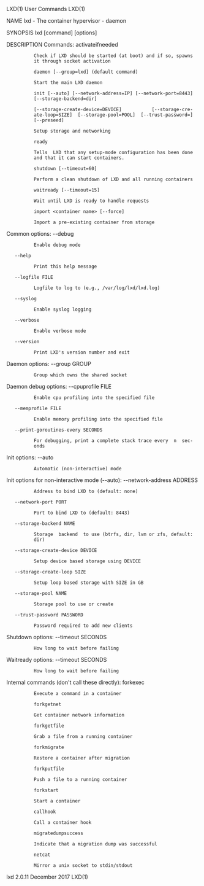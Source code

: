 LXD(1)                        User Commands                       LXD(1)

NAME
       lxd - The container hypervisor - daemon

SYNOPSIS
       lxd [command] [options]

DESCRIPTION
   Commands:
              activateifneeded

              Check if LXD should be started (at boot) and if so, spawns
              it through socket activation

              daemon [--group=lxd] (default command)

              Start the main LXD daemon

              init [--auto] [--network-address=IP] [--network-port=8443]
              [--storage-backend=dir]

              [--storage-create-device=DEVICE]           [--storage-cre‐
              ate-loop=SIZE]  [--storage-pool=POOL]  [--trust-password=]
              [--preseed]

              Setup storage and networking

              ready

              Tells  LXD that any setup-mode configuration has been done
              and that it can start containers.

              shutdown [--timeout=60]

              Perform a clean shutdown of LXD and all running containers

              waitready [--timeout=15]

              Wait until LXD is ready to handle requests

              import <container name> [--force]

              Import a pre-existing container from storage

   Common options:
       --debug

              Enable debug mode

       --help

              Print this help message

       --logfile FILE

              Logfile to log to (e.g., /var/log/lxd/lxd.log)

       --syslog

              Enable syslog logging

       --verbose

              Enable verbose mode

       --version

              Print LXD's version number and exit

   Daemon options:
       --group GROUP

              Group which owns the shared socket

   Daemon debug options:
       --cpuprofile FILE

              Enable cpu profiling into the specified file

       --memprofile FILE

              Enable memory profiling into the specified file

       --print-goroutines-every SECONDS

              For debugging, print a complete stack trace every  n  sec‐
              onds

   Init options:
       --auto

              Automatic (non-interactive) mode

   Init options for non-interactive mode (--auto):
       --network-address ADDRESS

              Address to bind LXD to (default: none)

       --network-port PORT

              Port to bind LXD to (default: 8443)

       --storage-backend NAME

              Storage  backend  to use (btrfs, dir, lvm or zfs, default:
              dir)

       --storage-create-device DEVICE

              Setup device based storage using DEVICE

       --storage-create-loop SIZE

              Setup loop based storage with SIZE in GB

       --storage-pool NAME

              Storage pool to use or create

       --trust-password PASSWORD

              Password required to add new clients

   Shutdown options:
       --timeout SECONDS

              How long to wait before failing

   Waitready options:
       --timeout SECONDS

              How long to wait before failing

   Internal commands (don't call these directly):
              forkexec

              Execute a command in a container

              forkgetnet

              Get container network information

              forkgetfile

              Grab a file from a running container

              forkmigrate

              Restore a container after migration

              forkputfile

              Push a file to a running container

              forkstart

              Start a container

              callhook

              Call a container hook

              migratedumpsuccess

              Indicate that a migration dump was successful

              netcat

              Mirror a unix socket to stdin/stdout

lxd 2.0.11                    December 2017                       LXD(1)
